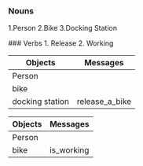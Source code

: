 ### Nouns
  1.Person
  2.Bike
  3.Docking Station


### Verbs
    1. Release
    2. Working

Objects | Messages
--|--
Person |
bike  |
docking station | release_a_bike


Objects | Messages
--|--
Person |
bike | is_working
